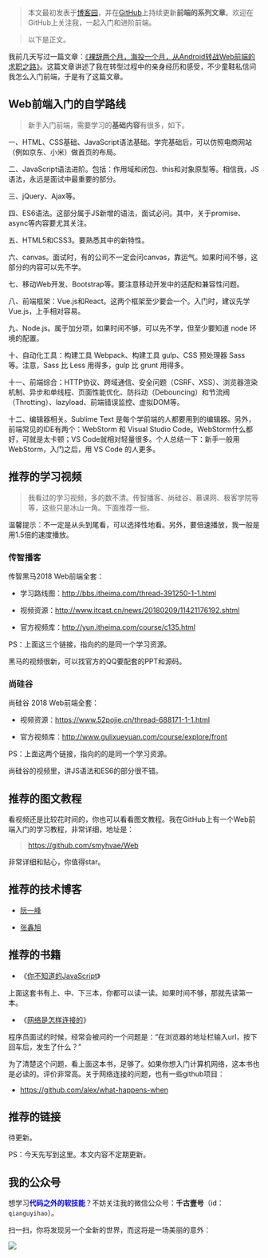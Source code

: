 
> 本文最初发表于[博客园](http://www.cnblogs.com/smyhvae/p/8776837.html)，并在[GitHub](https://github.com/smyhvae/Web)上持续更新**前端的系列文章**。欢迎在GitHub上关注我，一起入门和进阶前端。

> 以下是正文。

我前几天写过一篇文章：[《裸辞两个月，海投一个月，从Android转战Web前端的求职之路》](http://www.cnblogs.com/smyhvae/p/8732781.html)。这篇文章讲述了我在转型过程中的亲身经历和感受，不少童鞋私信问我怎么入门前端，于是有了这篇文章。


## Web前端入门的自学路线

> 新手入门前端，需要学习的**基础内容**有很多，如下。

一、HTML、CSS基础、JavaScript语法基础。学完基础后，可以仿照电商网站（例如京东、小米）做首页的布局。

二、JavaScript语法进阶。包括：作用域和闭包、this和对象原型等。相信我，JS语法，永远是面试中最重要的部分。

三、jQuery、Ajax等。

四、ES6语法。这部分属于JS新增的语法，面试必问。其中，关于promise、async等内容要尤其关注。

五、HTML5和CSS3。要熟悉其中的新特性。

六、canvas。面试时，有的公司不一定会问canvas，靠运气。如果时间不够，这部分的内容可以先不学。

七、移动Web开发、Bootstrap等。要注意移动开发中的适配和兼容性问题。

八、前端框架：Vue.js和React。这两个框架至少要会一个。入门时，建议先学Vue.js，上手相对容易。

九、Node.js。属于加分项，如果时间不够，可以先不学，但至少要知道 node 环境的配置。

十、自动化工具：构建工具 Webpack、构建工具 gulp、CSS 预处理器 Sass 等。注意，Sass 比 Less 用得多，gulp 比 grunt 用得多。

十一、前端综合：HTTP协议、跨域通信、安全问题（CSRF、XSS）、浏览器渲染机制、异步和单线程、页面性能优化、防抖动（Debouncing）和节流阀（Throtting）、lazyload、前端错误监控、虚拟DOM等。

十二、编辑器相关。Sublime Text 是每个学前端的人都要用到的编辑器。另外，前端常见的IDE有两个：WebStorm 和 Visual Studio Code。WebStorm什么都好，可就是太卡顿；VS Code就相对轻量很多。个人总结一下：新手一般用 WebStorm，入门之后，用 VS Code 的人更多。


## 推荐的学习视频

> 我看过的学习视频，多的数不清。传智播客、尚硅谷、慕课网、极客学院等等，这些只是冰山一角。下面推荐一些。

温馨提示：不一定是从头到尾看，可以选择性地看。另外，要倍速播放，我一般是用1.5倍的速度播放。


### 传智播客

传智黑马2018 Web前端全套：

- 学习路线图：<http://bbs.itheima.com/thread-391250-1-1.html>

- 视频资源：<http://www.itcast.cn/news/20180209/11421176192.shtml>

- 官方视频库：<http://yun.itheima.com/course/c135.html>

PS：上面这三个链接，指向的的是同一个学习资源。

黑马的视频很新，可以找官方的QQ要配套的PPT和源码。



### 尚硅谷

尚硅谷 2018 Web前端全套：

- 视频资源：<https://www.52pojie.cn/thread-688171-1-1.html>

- 官方视频库：<http://www.gulixueyuan.com/course/explore/front>

PS：上面这两个链接，指向的的是同一个学习资源。

尚硅谷的视频里，讲JS语法和ES6的部分很不错。


## 推荐的图文教程

看视频还是比较花时间的，你也可以看看图文教程。我在GitHub上有一个Web前端入门的学习教程，非常详细，地址是：

> <https://github.com/smyhvae/Web>

非常详细和贴心，你值得star。



## 推荐的技术博客

- [阮一峰](http://www.ruanyifeng.com/blog/)

- [张鑫旭](http://www.zhangxinxu.com/wordpress/)

## 推荐的书籍

- 《[你不知道的JavaScript](https://book.douban.com/subject/26351021/)》


上面这套书有上、中、下三本，你都可以读一读。如果时间不够，那就先读第一本。


- 《[网络是怎样连接的](https://book.douban.com/subject/26941639/)》

程序员面试的时候，经常会被问的一个问题是：“在浏览器的地址栏输入url，按下回车后，发生了什么？”

为了清楚这个问题，看上面这本书，足够了。如果你想入门计算机网络，这本书也是必读的。评价非常高。关于网络连接的问题，也有一些github项目：

- <https://github.com/alex/what-happens-when>


## 推荐的链接

待更新。


PS：今天先写到这里。本文内容不定期更新。


## 我的公众号

想学习<font color=#0000ff>**代码之外的软技能**</font>？不妨关注我的微信公众号：**千古壹号**（id：`qianguyihao`）。

扫一扫，你将发现另一个全新的世界，而这将是一场美丽的意外：

![](http://img.smyhvae.com/2016040102.jpg)
